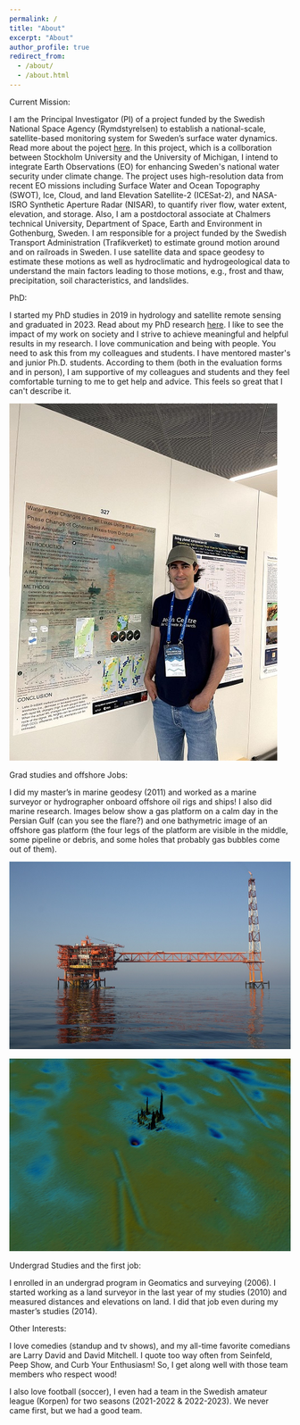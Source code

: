 ```yaml
---
permalink: /
title: "About"
excerpt: "About"
author_profile: true
redirect_from: 
  - /about/
  - /about.html
---
```



Current Mission:

I am the Principal Investigator (PI) of a project funded by the Swedish National Space Agency (Rymdstyrelsen) to establish a national-scale, satellite-based monitoring system for Sweden’s surface water dynamics. Read more about the poject [here](https://saeid-aminjafari.github.io/academic/). In this project, which is a collboration between Stockholm University and the University of Michigan, I intend to integrate Earth Observations (EO) for enhancing Sweden's national water security under climate change. The project uses high-resolution data from recent EO missions including Surface Water and Ocean Topography (SWOT), Ice, Cloud, and land Elevation Satellite-2 (ICESat-2), and NASA-ISRO Synthetic Aperture Radar (NISAR), to quantify river flow, water extent, elevation, and storage.
Also, I am a postdoctoral associate at Chalmers technical University, Department of Space, Earth and Environment in Gothenburg, Sweden. I am responsible for a project funded by the Swedish Transport Administration (Trafikverket) to estimate ground motion around and on railroads in Sweden. I use satellite data and space geodesy to estimate these motions as well as hydroclimatic and hydrogeological data to understand the main factors leading to those motions, e.g., frost and thaw, precipitation, soil characteristics, and landslides.

PhD:

I started my PhD studies in 2019 in hydrology and satellite remote sensing and graduated in 2023. Read about my PhD research [here](https://saeid-aminjafari.github.io/academic/). I like to see the impact of my work on society and I strive to achieve meaningful and helpful results in my research. I love communication and being with people. You need to ask this from my colleagues and students. I have mentored master's and junior Ph.D. students. According to them (both in the evaluation forms and in person), I am supportive of my colleagues and students and they feel comfortable turning to me to get help and advice. This feels so great that I can't describe it.

![surveying](/images/phd.jpg)

Grad studies and offshore Jobs:

I did my master’s in marine geodesy (2011) and worked as a marine surveyor or hydrographer onboard offshore oil rigs and ships! I also did marine research. Images below show a gas platform on a calm day in the Persian Gulf (can you see the flare?) and one bathymetric image of an offshore gas platform (the four legs of the platform are visible in the middle, some pipeline or debris, and some holes that probably gas bubbles come out of them).

![surveying](/images/Rig.JPG)

![surveying](/images/Bathy.jpg)


Undergrad Studies and the first job:

I enrolled in an undergrad program in Geomatics and surveying (2006). I started working as a land surveyor in the last year of my studies (2010) and measured distances and elevations on land. I did that job even during my master’s studies (2014).


Other Interests:

I love comedies (standup and tv shows), and my all-time favorite comedians are Larry David and David Mitchell. I quote too way often from Seinfeld, Peep Show, and Curb Your Enthusiasm! So, I get along well with those team members who respect wood!

I also love football (soccer), I even had a team in the Swedish amateur league (Korpen) for two seasons (2021-2022 & 2022-2023). We never came first, but we had a good team.



